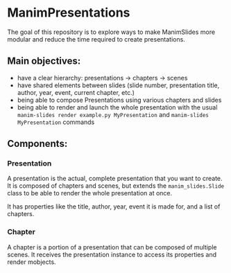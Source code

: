 # ManimPresentations

The goal of this repository is to explore ways to make ManimSlides more modular and reduce the time
required to create presentations.

## Main objectives:
* have a clear hierarchy: presentations -> chapters -> scenes
* have shared elements between slides (slide number, presentation title, author, year, event, current chapter, etc.)
* being able to compose Presentations using various chapters and slides
* being able to render and launch the whole presentation with the usual `manim-slides render example.py MyPresentation` 
and `manim-slides MyPresentation` commands

## Components:

### Presentation

A presentation is the actual, complete presentation that you want to create. It is composed of chapters and scenes, but
extends the `manim_slides.Slide` class to be able to render the whole presentation at once.

It has properties like the title, author, year, event it is made for, and a list of chapters.

### Chapter

A chapter is a portion of a presentation that can be composed of multiple scenes. It receives the presentation instance
to access its properties and render mobjects. 